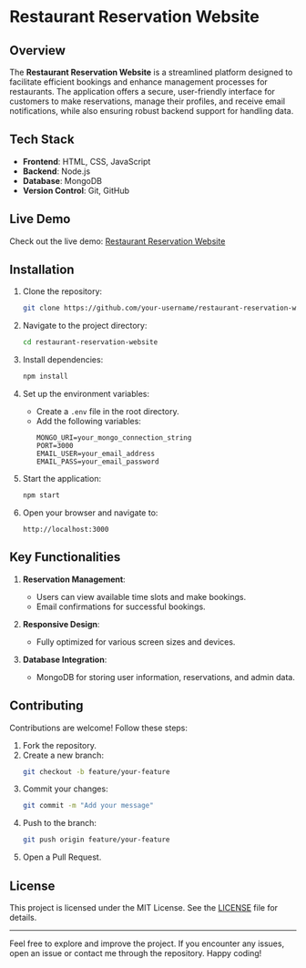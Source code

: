 # Restaurant Reservation Website

## Overview

The **Restaurant Reservation Website** is a streamlined platform designed to facilitate efficient bookings and enhance management processes for restaurants. The application offers a secure, user-friendly interface for customers to make reservations, manage their profiles, and receive email notifications, while also ensuring robust backend support for handling data.

## Tech Stack

- **Frontend**: HTML, CSS, JavaScript
- **Backend**: Node.js
- **Database**: MongoDB
- **Version Control**: Git, GitHub

## Live Demo

Check out the live demo: [Restaurant Reservation Website](https://restaurant-website-vv6a.onrender.com)

## Installation

1. Clone the repository:
   ```bash
   git clone https://github.com/your-username/restaurant-reservation-website.git
   ```

2. Navigate to the project directory:
   ```bash
   cd restaurant-reservation-website
   ```

3. Install dependencies:
   ```bash
   npm install
   ```

4. Set up the environment variables:
   - Create a `.env` file in the root directory.
   - Add the following variables:
     ```env
     MONGO_URI=your_mongo_connection_string
     PORT=3000
     EMAIL_USER=your_email_address
     EMAIL_PASS=your_email_password
     ```

5. Start the application:
   ```bash
   npm start
   ```

6. Open your browser and navigate to:
   ```
   http://localhost:3000
   ```

## Key Functionalities

1. **Reservation Management**:
   - Users can view available time slots and make bookings.
   - Email confirmations for successful bookings.

2. **Responsive Design**:
   - Fully optimized for various screen sizes and devices.

3. **Database Integration**:
   - MongoDB for storing user information, reservations, and admin data.

## Contributing

Contributions are welcome! Follow these steps:

1. Fork the repository.
2. Create a new branch:
   ```bash
   git checkout -b feature/your-feature
   ```
3. Commit your changes:
   ```bash
   git commit -m "Add your message"
   ```
4. Push to the branch:
   ```bash
   git push origin feature/your-feature
   ```
5. Open a Pull Request.

## License

This project is licensed under the MIT License. See the [LICENSE](LICENSE) file for details.

---

Feel free to explore and improve the project. If you encounter any issues, open an issue or contact me through the repository. Happy coding!
